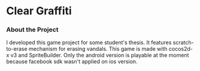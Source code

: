# Clear Graffiti

### About the Project
I developed this game project for some student's thesis. It features scratch-to-erase mechanism for erasing vandals.
This game is made with cocos2d-x v3 and SpriteBuilder.
Only the android version is playable at the moment because facebook sdk wasn't applied on ios version.
